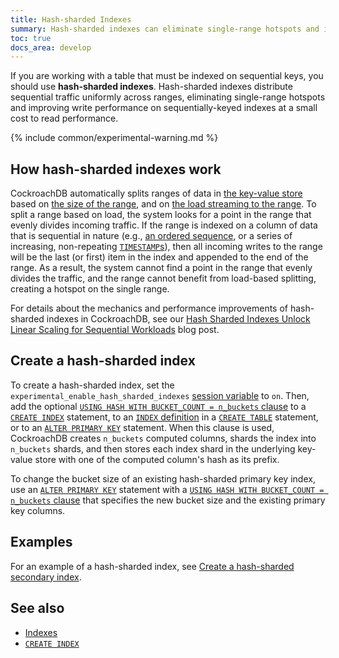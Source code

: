 ```yaml
---
title: Hash-sharded Indexes
summary: Hash-sharded indexes can eliminate single-range hotspots and improve write performance on sequentially-keyed indexes at a small cost to read performance
toc: true
docs_area: develop
---
```


If you are working with a table that must be indexed on sequential keys, you should use **hash-sharded indexes**. Hash-sharded indexes distribute sequential traffic uniformly across ranges, eliminating single-range hotspots and improving write performance on sequentially-keyed indexes at a small cost to read performance.

{% include common/experimental-warning.md %}

## How hash-sharded indexes work

CockroachDB automatically splits ranges of data in [the key-value store](architecture/storage-layer.html) based on [the size of the range](architecture/distribution-layer.html#range-splits), and on [the load streaming to the range](load-based-splitting.html). To split a range based on load, the system looks for a point in the range that evenly divides incoming traffic. If the range is indexed on a column of data that is sequential in nature (e.g., [an ordered sequence](sql-faqs.html#what-are-the-differences-between-uuid-sequences-and-unique_rowid), or a series of increasing, non-repeating [`TIMESTAMP`s](timestamp.html)), then all incoming writes to the range will be the last (or first) item in the index and appended to the end of the range. As a result, the system cannot find a point in the range that evenly divides the traffic, and the range cannot benefit from load-based splitting, creating a hotspot on the single range.

For details about the mechanics and performance improvements of hash-sharded indexes in CockroachDB, see our [Hash Sharded Indexes Unlock Linear Scaling for Sequential Workloads](https://www.cockroachlabs.com/blog/hash-sharded-indexes-unlock-linear-scaling-for-sequential-workloads/) blog post.

## Create a hash-sharded index

To create a hash-sharded index, set the `experimental_enable_hash_sharded_indexes` [session variable](set-vars.html) to `on`. Then, add the optional [`USING HASH WITH BUCKET_COUNT = n_buckets` clause](sql-grammar.html#opt_hash_sharded) to a [`CREATE INDEX`](create-index.html) statement, to an [`INDEX` definition](sql-grammar.html#index_def) in a [`CREATE TABLE`](create-table.html) statement, or to an [`ALTER PRIMARY KEY`](alter-primary-key.html) statement. When this clause is used, CockroachDB creates `n_buckets` computed columns, shards the index into `n_buckets` shards, and then stores each index shard in the underlying key-value store with one of the computed column's hash as its prefix.

To change the bucket size of an existing hash-sharded primary key index, use an [`ALTER PRIMARY KEY`](alter-primary-key.html) statement with a [`USING HASH WITH BUCKET_COUNT = n_buckets` clause](sql-grammar.html#opt_hash_sharded) that specifies the new bucket size and the existing primary key columns.

## Examples

For an example of a hash-sharded index, see [Create a hash-sharded secondary index](create-index.html#create-a-hash-sharded-secondary-index).

## See also

- [Indexes](indexes.html)
- [`CREATE INDEX`](create-index.html)
